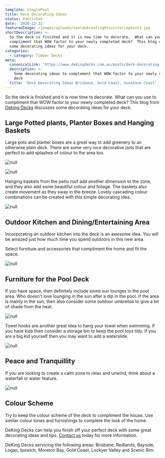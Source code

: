 ```yaml
---
template: SinglePost
title: Deck Decorating Ideas
status: Published
date: '2020-12-22'
featuredImage: /images/uploads/cooldekrooflightsvictoriapoint2.jpg
shortDescription: >-
  So the deck is finished and it is now time to decorate.  What can you use to
  compliment that WOW factor to your newly completed deck?  This blog discusses
  some decorating ideas for your deck.
categories:
  - category: Timber Decks
meta:
  canonicalLink: 'https://www.dekingdecks.com.au/posts/deck-decorating-ideas/'
  description: >-
    Some decorating ideas to complement that WOW factor to your newly completed
    deck
  title: 'Deck Decorating Ideas Brisbane, Gold Coast, Sunshine Coast'
---
```

So the deck is finished and it is now time to decorate.  What can you use to compliment that WOW factor to your newly completed deck?  This blog from [Deking Decks](https://www.dekingdecks.com.au/) discusses some decorating ideas for your deck.

## Large Potted plants, Planter Boxes and Hanging Baskets

Large pots and planter boxes are a great way to add greenery to an otherwise plain deck.  There are some very nice decorative pots that are perfect to add splashes of colour to the area too.

![null](/images/uploads/deking-decks-plants-1.png)

![null](/images/uploads/deking-decks-plants-2.png)

Hanging baskets from the patio roof add another dimension to the zone, and they also add some beautiful colour and foliage.  The baskets also create movement as they sway in the breeze.  Lovely cascading colour combinations can be created with this simple decorating idea.

![null](/images/uploads/deking-decks-plants-3.png)

## Outdoor Kitchen and Dining/Entertaining Area

Incorporating an outdoor kitchen into the deck is an awesome idea.  You will be amazed just how much time you spend outdoors in this new area.  

Select furniture and accessories that compliment the home and fit the space.

![null](/images/uploads/deking-decks-outside-1.png)

## Furniture for the Pool Deck

If you have space, then definitely include some sun lounges in the pool area.  Who doesn't love lounging in the sun after a dip in the pool.  If the area is mainly in the sun, then also consider some outdoor umbrellas to give a bit of shade from the heat.

![null](/images/uploads/deking-decks-pool-2.png)

Towel hooks are another great idea to hang your towel when swimming.  If you have kids then consider a storage bin to keep the pool toys tidy.  If you are a big kid yourself then you may want to add a waterslide.

![null](/images/uploads/deking-decks-pool-1.png)

## Peace and Tranquillity

If you are looking to create a calm zone to relax and unwind, think about a waterfall or water feature.

![null](/images/uploads/deking-decks-water.png)

## Colour Scheme

Try to keep the colour scheme of the deck to compliment the house.  Use similar colour tones and furnishings to complete the look of the home.

DeKing Decks can help you finish off your perfect deck with some great decorating ideas and tips. [Contact us](https://www.dekingdecks.com.au/contact/) today for more information.

DeKing Decks servicing the following areas: Brisbane, Redlands, Bayside, Logan, Ipswich, Moreton Bay,  Gold Coast, Lockyer Valley and Scenic Rim.

